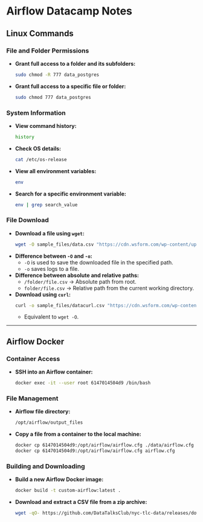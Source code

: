 # Airflow Datacamp Notes

## Linux Commands

### File and Folder Permissions
- **Grant full access to a folder and its subfolders:**
  ```sh
  sudo chmod -R 777 data_postgres
  ```
- **Grant full access to a specific file or folder:**
  ```sh
  sudo chmod 777 data_postgres
  ```

### System Information
- **View command history:**
  ```sh
  history
  ```
- **Check OS details:**
  ```sh
  cat /etc/os-release
  ```
- **View all environment variables:**
  ```sh
  env
  ```
- **Search for a specific environment variable:**
  ```sh
  env | grep search_value
  ```

### File Download
- **Download a file using `wget`:**
  ```sh
  wget -O sample_files/data.csv "https://cdn.wsform.com/wp-content/uploads/2020/06/color_srgb.csv"
  ```
- **Difference between `-O` and `-o`:**
  - `-O` is used to save the downloaded file in the specified path.
  - `-o` saves logs to a file.
- **Difference between absolute and relative paths:**
  - `/folder/file.csv` → Absolute path from root.
  - `folder/file.csv` → Relative path from the current working directory.
- **Download using `curl`:**
  ```sh
  curl -o sample_files/datacurl.csv "https://cdn.wsform.com/wp-content/uploads/2020/06/color_srgb.csv"
  ```
  - Equivalent to `wget -O`.

---

## Airflow Docker

### Container Access
- **SSH into an Airflow container:**
  ```sh
  docker exec -it --user root 6147014504d9 /bin/bash
  ```

### File Management
- **Airflow file directory:**
  ```sh
  /opt/airflow/output_files
  ```
- **Copy a file from a container to the local machine:**
  ```sh
  docker cp 6147014504d9:/opt/airflow/airflow.cfg ./data/airflow.cfg
  docker cp 6147014504d9:/opt/airflow/airflow.cfg airflow.cfg
  ```

### Building and Downloading
- **Build a new Airflow Docker image:**
  ```sh
  docker build -t custom-airflow:latest .
  ```
- **Download and extract a CSV file from a zip archive:**
  ```sh
  wget -qO- https://github.com/DataTalksClub/nyc-tlc-data/releases/download/green/green_tripdata_2019-01.csv.gz | gunzip > /opt/airflow/output_files/dataunzip.csv
  ```

